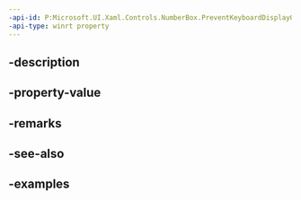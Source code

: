 ```yaml
---
-api-id: P:Microsoft.UI.Xaml.Controls.NumberBox.PreventKeyboardDisplayOnProgrammaticFocus
-api-type: winrt property
---
```


## -description

## -property-value

## -remarks

## -see-also

## -examples

